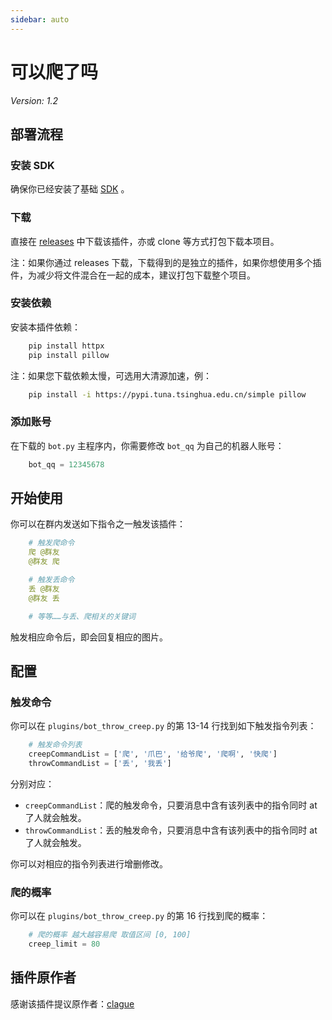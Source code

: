 ```yaml
---
sidebar: auto
---
```


# 可以爬了吗

*Version: 1.2*

## 部署流程

### 安装 SDK
确保你已经安装了基础 [SDK](../guide/guide.md) 。

### 下载
直接在 [releases](https://github.com/opq-osc/opqqq-plugin/releases) 中下载该插件，亦或 clone 等方式打包下载本项目。

注：如果你通过 releases 下载，下载得到的是独立的插件，如果你想使用多个插件，为减少将文件混合在一起的成本，建议打包下载整个项目。

### 安装依赖
安装本插件依赖：
```bash
    pip install httpx
    pip install pillow
```
注：如果您下载依赖太慢，可选用大清源加速，例：
```bash
    pip install -i https://pypi.tuna.tsinghua.edu.cn/simple pillow
```

### 添加账号
在下载的 `bot.py` 主程序内，你需要修改 `bot_qq` 为自己的机器人账号：
```python
    bot_qq = 12345678
```

## 开始使用
你可以在群内发送如下指令之一触发该插件：
```yml
    # 触发爬命令
    爬 @群友
    @群友 爬

    # 触发丢命令
    丢 @群友
    @群友 丢

    # 等等……与丢、爬相关的关键词
```
触发相应命令后，即会回复相应的图片。

## 配置
### 触发命令
你可以在 `plugins/bot_throw_creep.py` 的第 13-14 行找到如下触发指令列表：
```python
    # 触发命令列表
    creepCommandList = ['爬', '爪巴', '给爷爬', '爬啊', '快爬']
    throwCommandList = ['丢', '我丢']
```
分别对应：

 - `creepCommandList`：爬的触发命令，只要消息中含有该列表中的指令同时 at 了人就会触发。
 - `throwCommandList`：丢的触发命令，只要消息中含有该列表中的指令同时 at 了人就会触发。

你可以对相应的指令列表进行增删修改。

### 爬的概率
你可以在 `plugins/bot_throw_creep.py` 的第 16 行找到爬的概率：
```python
    # 爬的概率 越大越容易爬 取值区间 [0, 100]
    creep_limit = 80
```

## 插件原作者
感谢该插件提议原作者：[clague](https://github.com/clague)